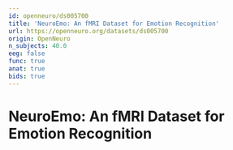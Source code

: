 ```yaml
---
id: openneuro/ds005700
title: 'NeuroEmo: An fMRI Dataset for Emotion Recognition'
url: https://openneuro.org/datasets/ds005700
origin: OpenNeuro
n_subjects: 40.0
eeg: false
func: true
anat: true
bids: true
---
```


# NeuroEmo: An fMRI Dataset for Emotion Recognition

